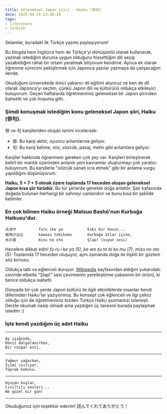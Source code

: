 ```yaml
---
title: Geleneksel Japon şiiri - Haiku (俳句)
date: 2025-04-25 23:36:25
tags:
- literature
- turkish
---
```


Selamlar, buradaki ilk Türkçe yazımı paylaşıyorum!

Bu blogda hem İngilizce hem de Türkçe'yi dönüşümlü olarak kullanarak, yazmak istediğim duruma uygun olduğunu hissettiğim dili seçip yazabildiğim rahat bir ortam yaratmak istiyorum kendime. Ayrıca ek olarak öğrenme sürecimi pekiştirmek için Japonca yazılar yazmaya da çalışacağım ileride.

Okuduğum üniversitede ikinci yabancı dil eğitimi alıyoruz ve ben de dil olarak Japonca'yı seçtim, çünkü Japon dili ve kültürünü oldukça etkileyici buluyorum. Geçen haftalarda öğretmenimiz geleneksel bir Japon şiirinden bahsetti ve çok hoşuma gitti.

### Şimdi konuşmak istediğim konu geleneksel Japon şiiri, Haiku (俳句).

俳 ve 句 kanjileriden oluşan ismini incelersek:
- 俳: Bu kanji aktör, oyuncu anlamlarına geliyor.
- 句: Bu kanji kelime, söz, sözcük, pasaj, metin gibi anlamlara geliyor.

Kanjiler hakkında öğrenmem gereken çok şey var. Kanjileri birleştirerek belirli bir mantık üzerinden anlamlı yeni kavramlar oluşturmayı çok yaratıcı buluyorum. Bu kanjilerle "sözcük sanatı icra etmek" gibi bir anlama vurgu yapıldığını düşünüyorum.

**Haiku, 5 + 7 + 5 olmak üzere toplamda 17 heceden oluşan geleneksel Japon kısa şiir türüdür.** Bu tür şiirlerde genelde doğa anlatılır. Şair kafasında doğada bulunan herhangi bir sahneyi canlandırır ve bunu kısa bir şekilde betimler.

### En çok bilinen Haiku örneği Matsuo Bashō'nun Kurbağa Haikusu'dur.

    古池や　　　　　　furu ike ya           Eski bir havuz...　　
    蛙飛び込む　　　　kawazu tobikomu       Kurbağa atlar içine,
    水の音　　　　　　mizu no oto           Şlap! (suyun sesi)

Hecelere dikkat edin! _fu ru i ke ya (5)_, _ka wa zu to bi ko mu (7)_, _mizu no oto (5)_. Toplamda 17 heceden oluşuyor, aynı zamanda doğa ile ilişkili bir gözlem söz konusu.

Oldukça tatlı ve eğlenceli duruyor. [Wikipedia](https://tr.wikipedia.org/wiki/Haiku) sayfasından aldığım yukarıdaki çeviride elbette "Şlap!" sesi çevirmenin yerelleştirme çabasının bir ürünü, ki bence oldukça isabetli.

Dünyada bir çok yerde Japon kültürü ile ilgili etkinliklerde insanlar kendi dillerinden Haiku'lar yazıyormuş. Bu konsept çok eğlenceli ve ilgi çekici olduğu için de öğretmenimiz bizden Türkçe Haiku yazmamızı istemişti. Derste okumak nasip olmadı ama yazdığım üç tanesini burada paylaşmak istedim :)

### İşte kendi yazdığım üç adet Haiku

---

    Ay ışığında,
    Deniz dalgalanırken,
    Bir rüzgar esti.

---

    Yağmur yağarken,
    İçimi ısıtıyor,
    Toprak kokusu.

---

    Uçuşan kuşlar,
    Cıvıltılı sesleri...
    Ne güzel bir gün!

---

Okuduğunuz için teşekkür ederim! 読んでくれてありがとう！
